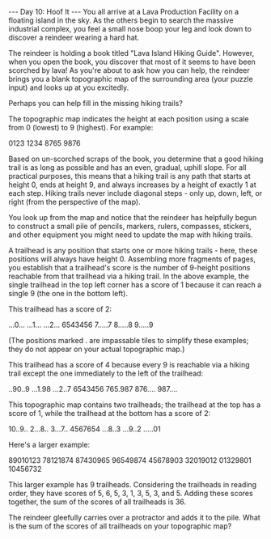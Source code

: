 
--- Day 10: Hoof It ---
You all arrive at a Lava Production Facility on a floating island in the sky. As the others begin to search the massive industrial complex, you feel a small nose boop your leg and look down to discover a reindeer wearing a hard hat.


The reindeer is holding a book titled "Lava Island Hiking Guide". However, when you open the book, you discover that most of it seems to have been scorched by lava! As you're about to ask how you can help, the reindeer brings you a blank topographic map of the surrounding area (your puzzle input) and looks up at you excitedly.


Perhaps you can help fill in the missing hiking trails?


The topographic map indicates the height at each position using a scale from 0 (lowest) to 9 (highest). For example:


0123
1234
8765
9876



Based on un-scorched scraps of the book, you determine that a good hiking trail is as long as possible and has an even, gradual, uphill slope. For all practical purposes, this means that a hiking trail is any path that starts at height 0, ends at height 9, and always increases by a height of exactly 1 at each step. Hiking trails never include diagonal steps - only up, down, left, or right (from the perspective of the map).


You look up from the map and notice that the reindeer has helpfully begun to construct a small pile of pencils, markers, rulers, compasses, stickers, and other equipment you might need to update the map with hiking trails.


A trailhead is any position that starts one or more hiking trails - here, these positions will always have height 0. Assembling more fragments of pages, you establish that a trailhead's score is the number of 9-height positions reachable from that trailhead via a hiking trail. In the above example, the single trailhead in the top left corner has a score of 1 because it can reach a single 9 (the one in the bottom left).


This trailhead has a score of 2:


...0...
...1...
...2...
6543456
7.....7
8.....8
9.....9



(The positions marked . are impassable tiles to simplify these examples; they do not appear on your actual topographic map.)


This trailhead has a score of 4 because every 9 is reachable via a hiking trail except the one immediately to the left of the trailhead:


..90..9
...1.98
...2..7
6543456
765.987
876....
987....



This topographic map contains two trailheads; the trailhead at the top has a score of 1, while the trailhead at the bottom has a score of 2:


10..9..
2...8..
3...7..
4567654
...8..3
...9..2
.....01



Here's a larger example:


89010123
78121874
87430965
96549874
45678903
32019012
01329801
10456732



This larger example has 9 trailheads. Considering the trailheads in reading order, they have scores of 5, 6, 5, 3, 1, 3, 5, 3, and 5. Adding these scores together, the sum of the scores of all trailheads is 36.


The reindeer gleefully carries over a protractor and adds it to the pile. What is the sum of the scores of all trailheads on your topographic map?

